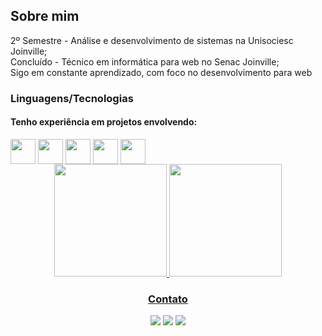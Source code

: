 

## Sobre mim
2º Semestre - Análise e desenvolvimento de sistemas na Unisociesc Joinville; </br>
Concluído - Técnico em informática para web no Senac Joinville; </br>
Sigo em constante aprendizado, com foco no desenvolvimento para web </br>

### Linguagens/Tecnologias
#### Tenho experiência em projetos envolvendo:
<img src="https://cdn.jsdelivr.net/gh/devicons/devicon/icons/javascript/javascript-original.svg" width="40" height="40" align="center"/>
<img src="https://cdn.jsdelivr.net/gh/devicons/devicon/icons/php/php-original.svg" width="40" height="40" align="center"/>
<img src="https://cdn.jsdelivr.net/gh/devicons/devicon/icons/mysql/mysql-original.svg" width="40" height="40" align="center"/> 
<img src="https://cdn.jsdelivr.net/gh/devicons/devicon/icons/html5/html5-original.svg" width="40" height="40" align="center"/>
<img src="https://cdn.jsdelivr.net/gh/devicons/devicon/icons/css3/css3-original.svg" width="40" height="40" align="center"/>


<div align="center">
  <a href="https://github.com/jxaovito">
  <img height="180em" src="https://github-readme-stats.vercel.app/api?username=jxaovito&show_icons=true&theme=light&include_all_commits=true&count_private=true"/>
  <img height="180em" src="https://github-readme-stats.vercel.app/api/top-langs/?username=jxaovito&layout=compact&langs_count=7&theme=light"/>
</div>

<div align="center">
  <h3>Contato</h3>
  <a href = "mailto:joaovitorvieiradeborba@gmail.com"><img src="https://img.shields.io/badge/-Gmail-%23333?style=for-the-badge&logo=gmail&logoColor=white"         target="_blank"></a>
  <a href="https://www.linkedin.com/in/jxaovito/" target="_blank"><img src="https://img.shields.io/badge/-LinkedIn-%230077B5?style=for-the-badge&logo=linkedin&logoColor=white" target="_blank"></a> 
  <a href="https://instagram.com/jxaovito" target="_blank"><img src="https://img.shields.io/badge/-Instagram-%23E4405F?style=for-the-badge&logo=instagram&logoColor=white" target="_blank"></a>
</div>




<!--
**jxaovito/jxaovito** is a ✨ _special_ ✨ repository because its `README.md` (this file) appears on your GitHub profile.

Here are some ideas to get you started:

- 🔭 I’m currently working on ...
- 🌱 I’m currently learning ...
- 👯 I’m looking to collaborate on ...
- 🤔 I’m looking for help with ...
- 💬 Ask me about ...
- 📫 How to reach me: ...
- 😄 Pronouns: ...
- ⚡ Fun fact: ...
-->

